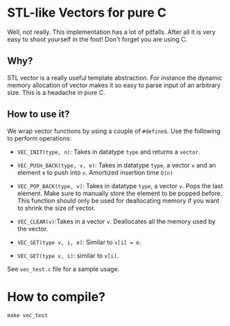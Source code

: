 # STL-like Vectors for pure C

Well, not really. This implementation has a lot of pitfalls.
After all it is very easy to shoot yourself in the foot! Don't
forget you are using C.

## Why?

STL vector is a really useful template abstraction. For instance
the dynamic memory allocation of vector makes it so easy to
parse input of an arbitrary size. This is a headache in pure C.

## How to use it?

We wrap vector functions by using a couple of `#define`s. Use
the following to perform operations:

- `VEC_INIT(type, n)`: Takes in datatype `type` and returns a
`vector`.

- `VEC_PUSH_BACK(type, v, e)`: Takes in datatype `type`, a vector
`v` and an element `e` to push into `v`.
Amortized insertion time `O(n)`

- `VEC_POP_BACK(type, v)`: Takes in datatype `type`, a vector `v`.
Pops the last element. Make sure to manually store the element to be
popped before. This function should only be used for deallocating
memory if you want to shrink the size of vector.

- `VEC_CLEAR(v)`:Takes in a vector `v`. Deallocates all the memory
used by the vector.

- `VEC_SET(type v, i, e)`: Similar to `v[i] = e`.

- `VEC_GET(type v, i)`: similar to `v[i]`.

See `vec_test.c` file for a sample usage.

# How to compile?

```
make vec_test
```
